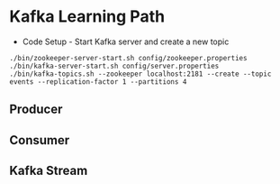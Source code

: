 # Kafka Learning Path
* Code Setup - Start Kafka server and create a new topic

```
./bin/zookeeper-server-start.sh config/zookeeper.properties
./bin/kafka-server-start.sh config/server.properties
./bin/kafka-topics.sh --zookeeper localhost:2181 --create --topic events --replication-factor 1 --partitions 4

```

## Producer
## Consumer
## Kafka Stream

